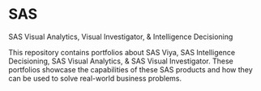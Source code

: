 # SAS
SAS Visual Analytics, Visual Investigator, &amp; Intelligence Decisioning

This repository contains portfolios about SAS Viya, SAS Intelligence Decisioning, SAS Visual Analytics, & SAS Visual Investigator. These portfolios showcase the capabilities of these SAS products and how they can be used to solve real-world business problems.
